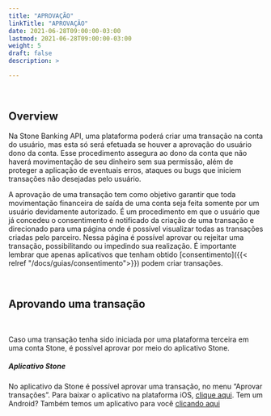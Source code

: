 ```yaml
---
title: "APROVAÇÃO"
linkTitle: "APROVAÇÃO"
date: 2021-06-28T09:00:00-03:00
lastmod: 2021-06-28T09:00:00-03:00
weight: 5
draft: false
description: >

---
```

<br>

## Overview

Na Stone Banking API, uma plataforma poderá criar uma transação na conta do usuário, mas esta só será efetuada se houver a aprovação do usuário dono da conta. Esse procedimento assegura ao dono da conta que não haverá movimentação de seu dinheiro sem sua permissão, além de proteger a aplicação de eventuais erros, ataques ou bugs que iniciem transações não desejadas pelo usuário.

A aprovação de uma transação tem como objetivo garantir que toda movimentação financeira de saída de uma conta seja feita somente por um usuário devidamente autorizado. É um procedimento em que o usuário que já concedeu o consentimento é notificado da criação de uma transação e direcionado para uma página onde é possível visualizar todas as transações criadas pelo parceiro. Nessa página é possível aprovar ou rejeitar uma transação, possibilitando ou impedindo sua realização. É importante lembrar que apenas aplicativos que tenham obtido [consentimento]({{< relref "/docs/guias/consentimento">}}) podem criar transações.

<br>

## Aprovando uma transação

<br>

Caso uma transação tenha sido iniciada por uma plataforma terceira em uma conta Stone, é possível aprovar por meio do aplicativo Stone.
<br>

##### **Aplicativo Stone**

No aplicativo da Stone é possível aprovar uma transação, no menu “Aprovar transações”. Para baixar o aplicativo na plataforma iOS, [clique aqui](https://apps.apple.com/br/app/stone/id1438680035). Tem um Android? Também temos um aplicativo para você [clicando aqui](https://play.google.com/store/apps/details?id=co.stone.banking.mobile.flagship&hl=pt_BR&gl=US)
